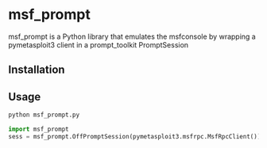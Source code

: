 # msf_prompt

msf_prompt is a Python library that emulates the msfconsole by wrapping a pymetasploit3 client in a prompt_toolkit PromptSession

## Installation

## Usage

```bash
python msf_prompt.py
```

```python
import msf_prompt
sess = msf_prompt.OffPromptSession(pymetasploit3.msfrpc.MsfRpcClient())
```
